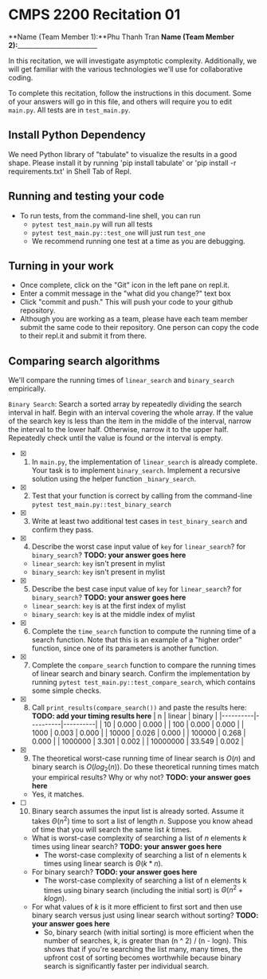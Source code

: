 # CMPS 2200  Recitation 01

**Name (Team Member 1):**Phu Thanh Tran
**Name (Team Member 2):**_________________________

In this recitation, we will investigate asymptotic complexity. Additionally, we will get familiar with the various technologies we'll use for collaborative coding.

To complete this recitation, follow the instructions in this document. Some of your answers will go in this file, and others will require you to edit `main.py`. All tests are in `test_main.py`.

## Install Python Dependency

We need Python library of "tabulate" to visualize the results in a good shape. Please install it by running 'pip install tabulate' or 'pip install -r requirements.txt' in Shell Tab of Repl.  

## Running and testing your code

- To run tests, from the command-line shell, you can run
  + `pytest test_main.py` will run all tests
  + `pytest test_main.py::test_one` will just run `test_one`
  + We recommend running one test at a time as you are debugging.

## Turning in your work

- Once complete, click on the "Git" icon in the left pane on repl.it.
- Enter a commit message in the "what did you change?" text box
- Click "commit and push." This will push your code to your github repository.
- Although you are working as a team, please have each team member submit the same code to their repository. One person can copy the code to their repl.it and submit it from there.

## Comparing search algorithms

We'll compare the running times of `linear_search` and `binary_search` empirically.

`Binary Search`: Search a sorted array by repeatedly dividing the search interval in half. Begin with an interval covering the whole array. If the value of the search key is less than the item in the middle of the interval, narrow the interval to the lower half. Otherwise, narrow it to the upper half. Repeatedly check until the value is found or the interval is empty.

- [x] 1. In `main.py`, the implementation of `linear_search` is already complete. Your task is to implement `binary_search`. Implement a recursive solution using the helper function `_binary_search`. 

- [x] 2. Test that your function is correct by calling from the command-line `pytest test_main.py::test_binary_search`

- [x] 3. Write at least two additional test cases in `test_binary_search` and confirm they pass.

- [x] 4. Describe the worst case input value of `key` for `linear_search`? for `binary_search`?
**TODO: your answer goes here**
  + `linear_search`: `key` isn't present in mylist
  + `binary_search`: `key` isn't present in mylist

- [x] 5. Describe the best case input value of `key` for `linear_search`? for `binary_search`? 
**TODO: your answer goes here**
  + `linear_search`: `key` is at the first index of mylist
  + `binary_search`: `key` is at the middle index of mylist

- [x] 6. Complete the `time_search` function to compute the running time of a search function. Note that this is an example of a "higher order" function, since one of its parameters is another function.

- [x] 7. Complete the `compare_search` function to compare the running times of linear search and binary search. Confirm the implementation by running `pytest test_main.py::test_compare_search`, which contains some simple checks.

- [x] 8. Call `print_results(compare_search())` and paste the results here:
**TODO: add your timing results here**
|        n |   linear |   binary |
|----------|----------|----------|
|       10 |    0.000 |    0.000 |
|      100 |    0.000 |    0.000 |
|     1000 |    0.003 |    0.000 |
|    10000 |    0.026 |    0.000 |
|   100000 |    0.268 |    0.000 |
|  1000000 |    3.301 |    0.002 |
| 10000000 |   33.549 |    0.002 |


- [x] 9. The theoretical worst-case running time of linear search is $O(n)$ and binary search is $O(log_2(n))$. Do these theoretical running times match your empirical results? Why or why not?
**TODO: your answer goes here**
  + Yes, it matches.

- [ ] 10. Binary search assumes the input list is already sorted. Assume it takes $\Theta(n^2)$ time to sort a list of length $n$. Suppose you know ahead of time that you will search the same list $k$ times. 
  + What is worst-case complexity of searching a list of $n$ elements $k$ times using linear search? **TODO: your answer goes here**
    + The worst-case complexity of searching a list of n elements k times using linear search is $\Theta(k*n)$.
  + For binary search? **TODO: your answer goes here**
    + The worst-case complexity of searching a list of n elements k times using binary search (including the initial sort) is $\Theta(n^2 +klogn)$.
  + For what values of $k$ is it more efficient to first sort and then use binary search versus just using linear search without sorting? **TODO: your answer goes here**
    + So, binary search (with initial sorting) is more efficient when the number of searches, k, is greater than (n ^ 2) / (n - logn). This shows that if you're searching the list many, many times, the upfront cost of sorting becomes worthwhile because binary search is significantly faster per individual search.
    